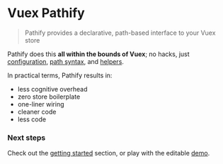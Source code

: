 # Vuex Pathify

> Pathify provides a declarative, path-based interface to your Vuex store


[](assets/html/slideshow.html ':include')
<style>
iframe {
    height: 420px;
    border: 0 !important;
    margin-bottom: -20px;
}
</style>


<!--
Firstly, **everything** is a path:

```actionscript
store.get('settings/loaded')
```

You can **write** as easily as you read, even to store **sub-properties**:

```actionscript
store.set('settings/theme@color', color)
```

Component wiring is a snap, with **one-liner**, **two-way** data binding:

```actionscript
computed: {
    order: sync('products/filters@sort.order')
}
```
-->

Pathify does this **all within the bounds of Vuex**; no hacks, just [configuration](/guide/config), [path syntax](/api/paths), and [helpers](/api/component). 

In practical terms, Pathify results in:

- less cognitive overhead
- zero store boilerplate
- one-liner wiring
- cleaner code
- less code

### Next steps

Check out the [getting started](/guide/setup) section, or play with the editable [demo](https://codesandbox.io/s/github/davestewart/vuex-pathify/tree/master/demo).

